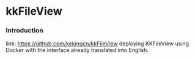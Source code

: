 
# kkFileView 
### Introduction
link: https://github.com/kekingcn/kkFileView
deploying KKFileView using Docker with the interface already translated into English.